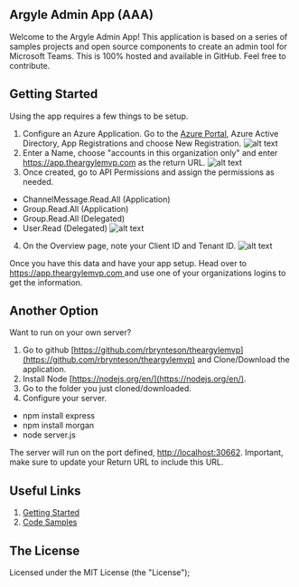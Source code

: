 ## Argyle Admin App (AAA)
Welcome to the Argyle Admin App!  This application is based on a series of samples projects and open source components to create an admin tool for Microsoft Teams.  This is 100% hosted and available in GitHub.  Feel free to contribute.

## Getting Started
Using the app requires a few things to be setup.

1. Configure an Azure Application.  Go to the [Azure Portal](https://portal.azure.com), Azure Active Directory, App Registrations and choose New Registration.
![alt text](https://theargylemvp.com/assets/images/5-23-2019-1.png "")
2. Enter a Name, choose "accounts in this organization only" and enter https://app.theargylemvp.com as the return URL.
![alt text](https://theargylemvp.com/assets/images/5-23-2019-2.png "")
3. Once created, go to API Permissions and assign the permissions as needed.
* ChannelMessage.Read.All (Application)
* Group.Read.All (Application)
* Group.Read.All (Delegated)
* User.Read (Delegated)
![alt text](https://theargylemvp.com/assets/images/5-23-2019-3.png "")
4. On the Overview page, note your Client ID and Tenant ID. 
![alt text](https://theargylemvp.com/assets/images/5-23-2019-4.png "")

Once you have this data and have your app setup.  Head over to [https://app.theargylemvp.com ](https://app.theargylemvp.com ) and use one of your organizations logins to get the information.

## Another Option
Want to run on your own server?

1. Go to github [https://github.com/rbrynteson/theargylemvp](https://github.com/rbrynteson/theargylemvp) and Clone/Download the application.
2. Install Node [https://nodejs.org/en/](https://nodejs.org/en/).
3. Go to the folder you just cloned/downloaded.
4. Configure your server.
* npm install express
* npm install morgan
* node server.js

The server will run on the port defined, [http://localhost:30662](http://localhost:30662).  Important, make sure to update your Return URL to include this URL.  

## Useful Links
1. [Getting Started](https://aka.ms/aadv2)
2. [Code Samples](https://github.com/azure-samples/)

## The License
Licensed under the MIT License (the "License");

